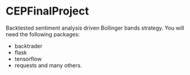 # CEPFinalProject
Backtested sentiment analysis driven Bollinger bands strategy. You will need the following packages:
* backtrader
* flask
* tensorflow
* requests
and many others.
